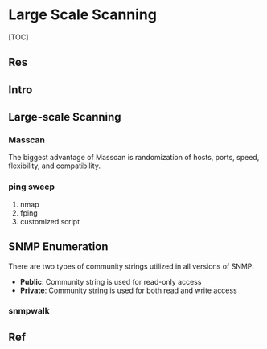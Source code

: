 # Large Scale Scanning

[TOC]



## Res


## Intro
## Large-scale Scanning
### Masscan
The biggest advantage of Masscan is randomization of hosts, ports, speed, flexibility, and compatibility.



### ping sweep
1. nmap
2. fping
3. customized script


## SNMP Enumeration
There are two types of community strings utilized in all versions of SNMP: 

- **Public**: Community string is used for read-only access
- **Private**: Community string is used for both read and write access

### snmpwalk


## Ref

